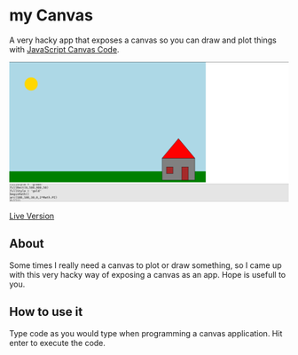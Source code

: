 # my Canvas

A very hacky app that exposes a canvas so you can draw and plot things with [JavaScript Canvas Code](https://www.w3schools.com/html/html5_canvas.asp).

![screenshot](screenshot.png)

[Live Version](https://victorribeiro.com/myCanvas)

## About

Some times I really need a canvas to plot or draw something, so I came up with this very hacky way of exposing a canvas as an app. Hope is usefull to you.

## How to use it

Type code as you would type when programming a canvas application. Hit enter to execute the code.
